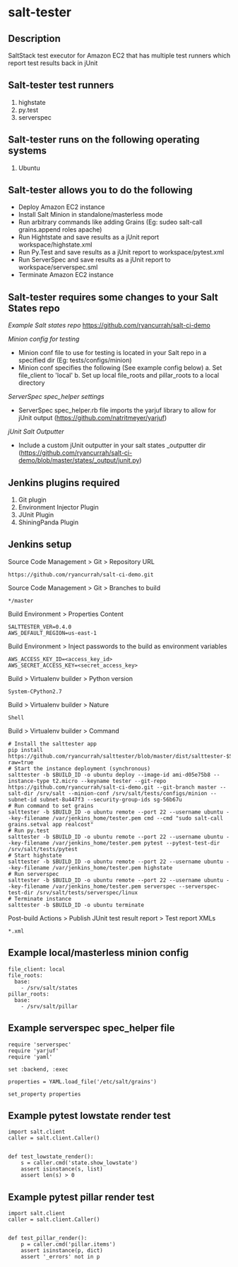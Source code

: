 salt-tester
===========


Description
-----------

SaltStack test executor for Amazon EC2 that has multiple test runners which report test results back in jUnit


Salt-tester test runners
------------------------

1. highstate
2. py.test
3. serverspec


Salt-tester runs on the following operating systems
----------------------------------------------------

1. Ubuntu


Salt-tester allows you to do the following
------------------------------------------

- Deploy Amazon EC2 instance
- Install Salt Minion in standalone/masterless mode
- Run arbitrary commands like adding Grains (Eg: sudeo salt-call grains.append roles apache)
- Run Hightstate and save results as a jUnit report workspace/highstate.xml
- Run Py.Test and save results as a jUnit report to workspace/pytest.xml
- Run ServerSpec and save results as a jUnit report to workspace/serverspec.sml
- Terminate Amazon EC2 instance


Salt-tester requires some changes to your Salt States repo
----------------------------------------------------------
*Example Salt states repo*
https://github.com/ryancurrah/salt-ci-demo

*Minion config for testing*
- Minion conf file to use for testing is located in your Salt repo in a specified dir (Eg: tests/configs/minion)
- Minion conf specifies the following (See example config below)
    a. Set file_client to 'local'
    b. Set up local file_roots and pillar_roots to a local directory

*ServerSpec spec_helper settings*
- ServerSpec spec_helper.rb file imports the yarjuf library to allow for jUnit output (https://github.com/natritmeyer/yarjuf)

*jUnit Salt Outputter*
- Include a custom jUnit outputter in your salt states _outputter dir (https://github.com/ryancurrah/salt-ci-demo/blob/master/states/_output/junit.py) 


Jenkins plugins required
------------------------

1. Git plugin
2. Environment Injector Plugin
3. JUnit Plugin
4. ShiningPanda Plugin


Jenkins setup
-------------

Source Code Management > Git > Repository URL

```
https://github.com/ryancurrah/salt-ci-demo.git
```

Source Code Management > Git > Branches to build

```
*/master
```

Build Environment > Properties Content

```
SALTTESTER_VER=0.4.0
AWS_DEFAULT_REGION=us-east-1
```

Build Environment > Inject passwords to the build as environment variables 

```
AWS_ACCESS_KEY_ID=<access_key_id>
AWS_SECRET_ACCESS_KEY=<secret_access_key>
```

Build > Virtualenv builder > Python version

```
System-CPython2.7
```

Build > Virtualenv builder > Nature

```
Shell
```

Build > Virtualenv builder > Command

```
# Install the salttester app
pip install https://github.com/ryancurrah/salttester/blob/master/dist/salttester-$SALTTESTER_VER.tar.gz?raw=true
# Start the instance deployment (synchronous)
salttester -b $BUILD_ID -o ubuntu deploy --image-id ami-d05e75b8 --instance-type t2.micro --keyname tester --git-repo https://github.com/ryancurrah/salt-ci-demo.git --git-branch master --salt-dir /srv/salt --minion-conf /srv/salt/tests/configs/minion --subnet-id subnet-8u447f3 --security-group-ids sg-56b67u
# Run command to set grains
salttester -b $BUILD_ID -o ubuntu remote --port 22 --username ubuntu --key-filename /var/jenkins_home/tester.pem cmd --cmd "sudo salt-call grains.setval app realcost"
# Run py.test
salttester -b $BUILD_ID -o ubuntu remote --port 22 --username ubuntu --key-filename /var/jenkins_home/tester.pem pytest --pytest-test-dir /srv/salt/tests/pytest
# Start highstate
salttester -b $BUILD_ID -o ubuntu remote --port 22 --username ubuntu --key-filename /var/jenkins_home/tester.pem highstate
# Run serverspec
salttester -b $BUILD_ID -o ubuntu remote --port 22 --username ubuntu --key-filename /var/jenkins_home/tester.pem serverspec --serverspec-test-dir /srv/salt/tests/serverspec/linux
# Terminate instance
salttester -b $BUILD_ID -o ubuntu terminate
```

Post-build Actions > Publish JUnit test result report > Test report XMLs

```
*.xml
```


Example local/masterless minion config
--------------------------------------

```
file_client: local
file_roots:
  base:
    - /srv/salt/states
pillar_roots:
  base:
    - /srv/salt/pillar
```


Example serverspec spec_helper file
-----------------------------------

```
require 'serverspec'
require 'yarjuf'
require 'yaml'

set :backend, :exec

properties = YAML.load_file('/etc/salt/grains')

set_property properties
```


Example pytest lowstate render test
-----------------------------------

```
import salt.client
caller = salt.client.Caller()


def test_lowstate_render():
    s = caller.cmd('state.show_lowstate')
    assert isinstance(s, list)
    assert len(s) > 0
```


Example pytest pillar render test
---------------------------------

```
import salt.client
caller = salt.client.Caller()


def test_pillar_render():
    p = caller.cmd('pillar.items')
    assert isinstance(p, dict)
    assert '_errors' not in p
```